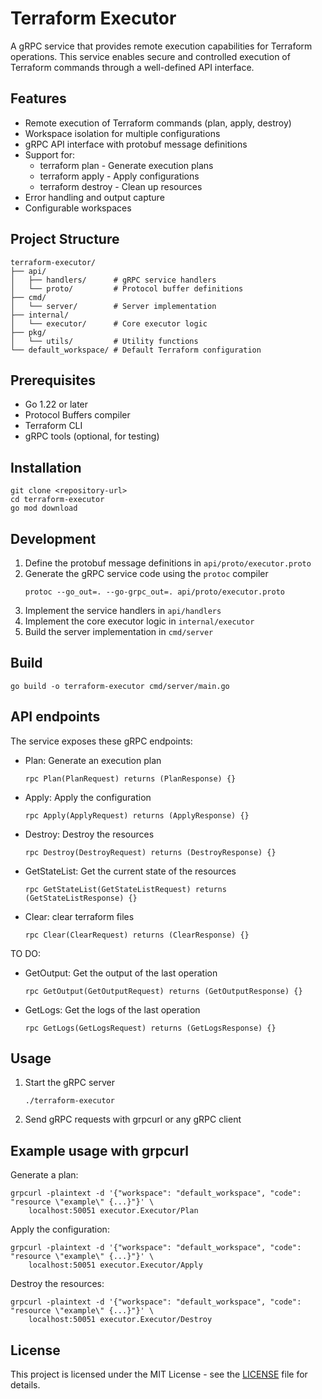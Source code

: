 # Terraform Executor
A gRPC service that provides remote execution capabilities for Terraform operations. This service enables secure and controlled execution of Terraform commands through a well-defined API interface.

## Features
- Remote execution of Terraform commands (plan, apply, destroy)
- Workspace isolation for multiple configurations
- gRPC API interface with protobuf message definitions
- Support for:
    - terraform plan - Generate execution plans
    - terraform apply - Apply configurations
    - terraform destroy - Clean up resources
- Error handling and output capture
- Configurable workspaces

## Project Structure
```
terraform-executor/
├── api/
│   ├── handlers/      # gRPC service handlers
│   └── proto/         # Protocol buffer definitions
├── cmd/
│   └── server/        # Server implementation
├── internal/
│   └── executor/      # Core executor logic
├── pkg/
│   └── utils/         # Utility functions
└── default_workspace/ # Default Terraform configuration
```

## Prerequisites
- Go 1.22 or later
- Protocol Buffers compiler
- Terraform CLI
- gRPC tools (optional, for testing)

## Installation
```
git clone <repository-url>
cd terraform-executor
go mod download
```

## Development
1. Define the protobuf message definitions in `api/proto/executor.proto`
2. Generate the gRPC service code using the `protoc` compiler
    ```
    protoc --go_out=. --go-grpc_out=. api/proto/executor.proto
    ```
3. Implement the service handlers in `api/handlers`
4. Implement the core executor logic in `internal/executor`
5. Build the server implementation in `cmd/server`

## Build

```
go build -o terraform-executor cmd/server/main.go
```

## API endpoints
The service exposes these gRPC endpoints:
- Plan: Generate an execution plan
    ```
    rpc Plan(PlanRequest) returns (PlanResponse) {}
    ```
- Apply: Apply the configuration
    ```
    rpc Apply(ApplyRequest) returns (ApplyResponse) {}
    ```
- Destroy: Destroy the resources
    ```
    rpc Destroy(DestroyRequest) returns (DestroyResponse) {}
    ```
- GetStateList: Get the current state of the resources
    ```
    rpc GetStateList(GetStateListRequest) returns (GetStateListResponse) {}
    ```
- Clear: clear terraform files
    ```
    rpc Clear(ClearRequest) returns (ClearResponse) {}
    ```

TO DO:
- GetOutput: Get the output of the last operation
    ```
    rpc GetOutput(GetOutputRequest) returns (GetOutputResponse) {}
    ```
- GetLogs: Get the logs of the last operation
    ```
    rpc GetLogs(GetLogsRequest) returns (GetLogsResponse) {}
    ```

## Usage
1. Start the gRPC server
    ```
    ./terraform-executor
    ```
2. Send gRPC requests with grpcurl or any gRPC client

## Example usage with grpcurl

Generate a plan:

    grpcurl -plaintext -d '{"workspace": "default_workspace", "code": "resource \"example\" {...}"}' \
        localhost:50051 executor.Executor/Plan

Apply the configuration:

    grpcurl -plaintext -d '{"workspace": "default_workspace", "code": "resource \"example\" {...}"}' \
        localhost:50051 executor.Executor/Apply

Destroy the resources:

    grpcurl -plaintext -d '{"workspace": "default_workspace", "code": "resource \"example\" {...}"}' \
        localhost:50051 executor.Executor/Destroy

## License
This project is licensed under the MIT License - see the [LICENSE](LICENSE) file for details.

